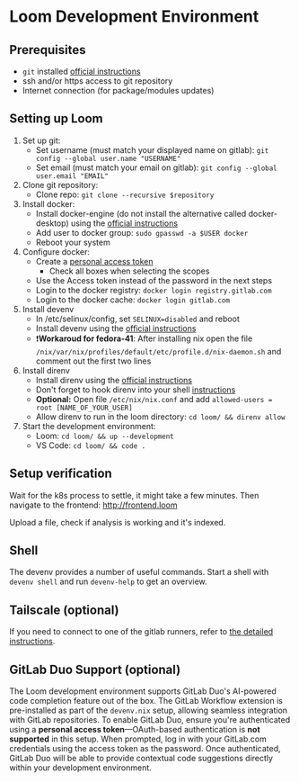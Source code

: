 # Loom Development Environment

## Prerequisites

- `git` installed [official instructions](https://git-scm.com/book/en/v2/Getting-Started-Installing-Git)
- ssh and/or https access to git repository
- Internet connection (for package/modules updates)

## Setting up Loom

1. Set up git:
   - Set username (must match your displayed name on gitlab):
   `git config --global user.name "USERNAME"`
   - Set email (must match your email on gitlab):
   `git config --global user.email "EMAIL"`
2. Clone git repository:
   - Clone repo: `git clone --recursive $repository`
3. Install docker:
   - Install docker-engine (do not install the alternative called docker-desktop) using the [official instructions](https://docs.docker.com/engine/install/)
   - Add user to docker group: `sudo gpasswd -a $USER docker`
   - Reboot your system
4. Configure docker:
   - Create a [personal access token](https://docs.gitlab.com/ee/user/profile/personal_access_tokens.html#create-a-personal-access-token)
      - Check all boxes when selecting the scopes
   - Use the Access token instead of the password in the next steps
   - Login to the docker registry: `docker login registry.gitlab.com`
   - Login to the docker cache: `docker login gitlab.com`
5. Install devenv
   - In /etc/selinux/config, set `SELINUX=disabled` and reboot
   - Install devenv using the [official instructions](https://devenv.sh/getting-started/)
   - ❗**Workaroud for fedora-41**:
   After installing nix open the file `/nix/var/nix/profiles/default/etc/profile.d/nix-daemon.sh`
   and comment out the first two lines
6. Install direnv
   - Install direnv using the [official instructions](https://direnv.net/docs/installation.html)
   - Don't forget to hook direnv into your shell [instructions](https://direnv.net/docs/hook.html)
   - **Optional:** Open file `/etc/nix/nix.conf` and add `allowed-users = root [NAME_OF_YOUR_USER]`
   - Allow direnv to run in the loom directory: `cd loom/ && direnv allow`
7. Start the development environment:
   - Loom: `cd loom/ && up --development`
   - VS Code: `cd loom/ && code .`

## Setup verification

Wait for the k8s process to settle, it might take a few minutes.
Then navigate to the frontend: <http://frontend.loom>

Upload a file, check if analysis is working and it's indexed.

## Shell

The devenv provides a number of useful commands.
Start a shell with `devenv shell` and run `devenv-help` to get an overview.

## Tailscale (optional)

If you need to connect to one of the gitlab runners, refer to [the detailed instructions](./tailscale.md).

## GitLab Duo Support (optional)

The Loom development environment supports GitLab Duo's AI-powered code completion feature
out of the box. The GitLab Workflow extension is pre-installed as part of the `devenv.nix`
setup, allowing seamless integration with GitLab repositories. To enable GitLab Duo, ensure
you're authenticated using a **personal access token**—OAuth-based authentication is
**not supported** in this setup. When prompted, log in with your GitLab.com credentials
using the access token as the password. Once authenticated, GitLab Duo will be able to
provide contextual code suggestions directly within your development environment.
